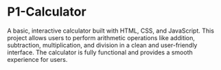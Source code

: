 # P1-Calculator
A basic, interactive calculator built with HTML, CSS, and JavaScript. This project allows users to perform arithmetic operations like addition, subtraction, multiplication, and division in a clean and user-friendly interface. The calculator is fully functional and provides a smooth experience for users.
